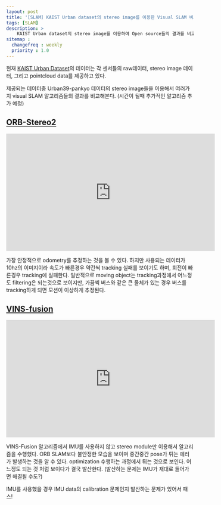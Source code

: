 ```yaml
---
layout: post
title: '[SLAM] KAIST Urban dataset의 stereo image를 이용한 Visual SLAM 비교 실험'
tags: [SLAM]
description: >
    KAIST Urban dataset의 stereo image를 이용하여 Open source들의 결과를 비교
sitemap :
  changefreq : weekly
  priority : 1.0
---
```


현재 [KAIST Urban Dataset](https://sites.google.com/view/complex-urban-dataset)의 데이터는 각 센서들의 raw데이터, stereo image 데이터, 그리고 pointcloud data를 제공하고 있다. 


제공되는 데이터중 Urban39-pankyo 데이터의 stereo image들을 이용해서 여러가지 visual SLAM 알고리즘들의 결과를 비교해본다. (시간이 될때 추가적인 알고리즘 추가 예정)


## [ORB-Stereo2](https://github.com/appliedAI-Initiative/orb_slam_2_ros)

<iframe width="560" height="315" src="https://www.youtube.com/embed/zCxZ1Z7s9lc" frameborder="0" allow="accelerometer; autoplay; encrypted-media; gyroscope; picture-in-picture" allowfullscreen></iframe>

가장 안정적으로 odometry를 추정하는 것을 볼 수 있다. 하지만 사용되는 데이터가 10hz의 이미지이라 속도가 빠른경우 약간씩 tracking 실패를 보이기도 하며, 회전이 빠른경우 tracking에 실패한다. 일반적으로 moving object는 tracking과정에서 어느정도 filtering은 되는것으로 보이지만, 가끔씩 버스와 같은 큰 물체가 있는 경우 버스를 tracking하게 되면 모션이 이상하게 추정된다. 

## [VINS-fusion](https://github.com/HKUST-Aerial-Robotics/VINS-Fusion)

<iframe width="560" height="315" src="https://www.youtube.com/embed/Y28xTrQUOa4" frameborder="0" allow="accelerometer; autoplay; encrypted-media; gyroscope; picture-in-picture" allowfullscreen></iframe>

VINS-Fusion 알고리즘에서 IMU를 사용하지 않고 stereo module만 이용해서 알고리즘을 수행했다. ORB SLAM보다 불안정한 모습을 보이며 중간중간 pose가 튀는 에러가 발생하는 것을 알 수 있다. optimization 수행하는 과정에서 튀는 것으로 보인다. 어느정도 되는 것 처럼 보이다가 결국 발산한다. (발산하는 문제는 IMU가 재대로 들어가면 해결될 수도?)

IMU를 사용했을 경우 IMU data의 calibration 문제인지 발산하는 문제가 있어서 패스!


